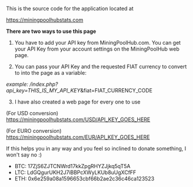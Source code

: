 This is the source code for the application located at

https://miningpoolhubstats.com



**There are two ways to use this page**

1. You have to add your API key from MiningPoolHub.com. You can get your API Key from your account settings on the MiningPoolHub web page.

2. You can pass your API Key and the requested FIAT currency to convert to into the page as a variable:

_example: /index.php?api_key=THIS_IS_MY_API_KEY_&amp;fiat=FIAT_CURRENCY_CODE

3. I have also created a web page for every one to use

(For USD conversion) https://miningpoolhubstats.com/USD/API_KEY_GOES_HERE

(For EURO conversion) https://miningpoolhubstats.com/EUR/API_KEY_GOES_HERE



If this helps you in any way and you feel so inclined to donate something, I won't say no :)



* BTC: 17ZjS6ZJTCNWrd17kkZpgRHYZJjkq5qT5A
* LTC: LdGQgurUKH2J7iBBPcXWyLKUb8uUgXCfFF
* ETH: 0x6e259a08a1596653cbf66b2ae2c36c46ca123523
